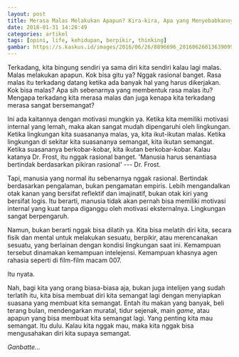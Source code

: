 ```yaml
---
layout: post
title: Merasa Malas Melakukan Apapun? Kira-kira, Apa yang Menyebabkannya Ya?
date: 2018-01-31 14:28:49
categories: artikel
tags: [opini, life, kehidupan, berpikir, thinking]
gambar: https://s.kaskus.id/images/2016/06/26/8896696_201606260136390999.jpg
---
```


Terkadang, kita bingung sendiri ya sama diri kita sendiri kalau lagi malas. Malas melakukan apapun. Kok bisa gitu ya? Nggak rasional banget. Rasa malas itu terkadang datang ketika ada banyak hal yang harus dikerjakan. Kok bisa malas? Apa sih sebenarnya yang membentuk rasa malas itu? Mengapa terkadang kita merasa malas dan juga kenapa kita terkadang merasa sangat bersemangat?

Ini ada kaitannya dengan motivasi mungkin ya. Ketika kita memiliki motivasi internal yang lemah, maka akan sangat mudah dipengaruhi oleh lingkungan. Ketika lingkungan kita suasananya malas, ya, kita ikut-ikutan malas. Ketika lingkungan di sekitar kita suasananya semangat, kita ikutan semangat. Ketika suasananya berkobar-kobar, kita ikutan berkobar-kobar. Kalau katanya Dr. Frost, itu nggak rasional banget. 'Manusia harus senantiasa bertindak berdasarkan pikiran rasional' --- Dr. Frost.

Tapi, manusia yang normal itu sebenarnya nggak rasional. Bertindak berdasarkan pengalaman, bukan pengamatan empiris. Lebih mengandalkan otak kanan yang bersifat reflektif dan imajinatif, bukan otak kiri yang bersifat logis. Itu berarti, manusia tidak akan pernah bisa memiliki motivasi internal yang kuat tanpa diganggu oleh motivasi eksternalnya. Lingkungan sangat berpengaruh.

Namun, bukan berarti nggak bisa dilatih ya. Kita bisa melatih diri kita, secara fisik dan mental untuk melakukan sesuatu, berpikir, atau merencanakan sesuatu, yang berlainan dengan kondisi lingkungan saat ini. Kemampuan tersebut dinamakan kemampuan intelejensi. Kemampuan khasnya agen rahasia seperti di film-film macam 007.

Itu nyata.

Nah, bagi kita yang orang biasa-biasa aja, bukan juga intelijen yang sudah terlatih itu, kita bisa membuat diri kita semangat lagi dengan menyiapkan suasana yang membuat kita semangat. Entah itu makan yang banyak, beli terang bulan, mendengarkan muratal, tidur sejenak, main _game_, atau apapun yang bisa membuat kita semangat lagi. Yang penting kita mau semangat. Itu dulu. Kalau kita nggak mau, maka kita nggak bisa mengusahakan diri kita supaya semangat.

_Ganbatte..._